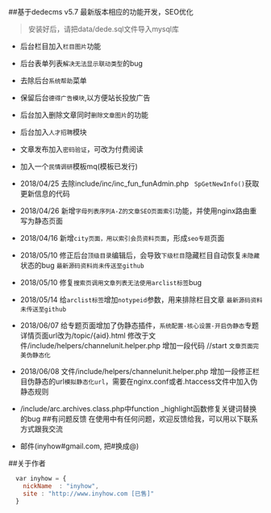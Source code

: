 ##基于dedecms v5.7 最新版本相应的功能开发，SEO优化

> 安装好后，请把data/dede.sql文件导入mysql库
* 后台栏目加入`栏目图片`功能
* 后台表单列表`解决无法显示联动类型`的bug
* 去除后台`系统帮助`菜单
* 保留后台`德得广告模块`,以方便站长投放广告
* 后台加入删除文章同时`删除文章图片`的功能
* 后台加入`人才招聘`模块
* 文章发布加入`密码验证`，可改为付费阅读
* 加入一个`民情调研`模板mq(模板已发行)
* 2018/04/25 去除include/inc/inc_fun_funAdmin.php ` SpGetNewInfo()`获取更新信息的代码
* 2018/04/26 新增`字母列表序列A-Z的文章SEO页面索引`功能，并使用nginx路由重写为静态页面
* 2018/04/16 新增`city页面，用以索引会员资料页面`，形成`seo专题`页面 
* 2018/05/10 修正后台`顶级目录`编辑后，会导致`下级栏目`隐藏栏目自动恢复`未隐藏`状态的bug `最新源码资料尚未传送至github`
* 2018/05/10 修复`搜索页调用文章列表无法使用arclist标签`bug  
* 2018/05/14 给`arclist标签`增加`notypeid`参数，用来排除栏目文章  `最新源码资料未传送至github`
* 2018/06/07 给专题页面增加了伪静态插件，`系统配置-核心设置-开启伪静态`专题详情页面url改为/topic/{aid}.html 修改于文件/include/helpers/channelunit.helper.php   增加一段代码 //start `文章页面完美伪静态化`
* 2018/06/08 文件/include/helpers/channelunit.helper.php   增加一段修正栏目伪静态的url`模拟静态化url`，需要在nginx.conf或者.htaccess文件中加入伪静态规则
* /include/arc.archives.class.php中function _highlight函数修复关键词替换的bug
##有问题反馈
在使用中有任何问题，欢迎反馈给我，可以用以下联系方式跟我交流

* 邮件(inyhow#gmail.com, 把#换成@)

##关于作者

```javascript
  var inyhow = {
    nickName  : "inyhow",
    site : "http://www.inyhow.com [已售]"
  }
